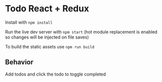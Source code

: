 # Todo React + Redux

Install with `npm install`

Run the live dev server with `npm start` (hot module replacement is enabled so changes will be injected on file saves)

To build the static assets use `npm run build`

## Behavior

Add todos and click the todo to toggle completed

